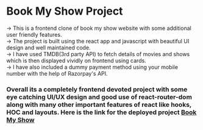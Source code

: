 # Book My Show Project
  -> This is a frontend clone of book my show website with some additional user friendly features.<br /> 
  -> The project is built using the react app and javascript with beautiful UI design and well maintained code.<br />
  -> I have used TMDB(3rd party API) to fetch details of movies and shows which is then displayed vividly on frontend using cards. <br />
  -> I have also included a dummy payment method using your mobile number with the help of Razorpay's API. <br />
  
 ### Overall its a completely frontend devoted project with some eye catching UI/UX design and good use of react-router-dom along with many other important features of react like hooks, HOC and layouts. Here is the link for the deployed project [Book My Show](https://book-my-show-shapeai-two.vercel.app/)
